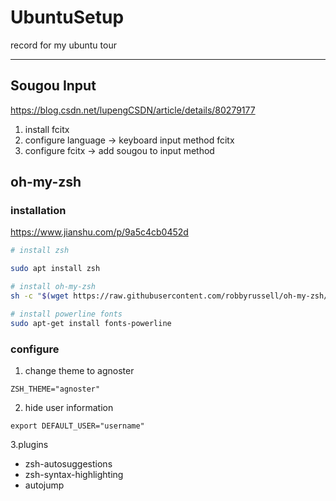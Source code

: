 # UbuntuSetup
record for my ubuntu tour

---

## Sougou Input

https://blog.csdn.net/lupengCSDN/article/details/80279177

1. install fcitx
2. configure language -> keyboard input method fcitx
3. configure fcitx -> add sougou to input method

## oh-my-zsh

### installation

https://www.jianshu.com/p/9a5c4cb0452d

```bash
# install zsh

sudo apt install zsh

# install oh-my-zsh
sh -c "$(wget https://raw.githubusercontent.com/robbyrussell/oh-my-zsh/master/tools/install.sh -O -)"

# install powerline fonts
sudo apt-get install fonts-powerline

```

### configure

1. change theme to agnoster

```
ZSH_THEME="agnoster"
```

2. hide user information

```
export DEFAULT_USER="username"
```

3.plugins

- zsh-autosuggestions
- zsh-syntax-highlighting
- autojump


